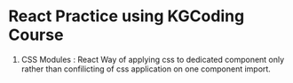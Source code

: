 # React Practice using KGCoding Course

1. CSS Modules : React Way of applying css to dedicated component only rather than confilicting of css application on one component import.
